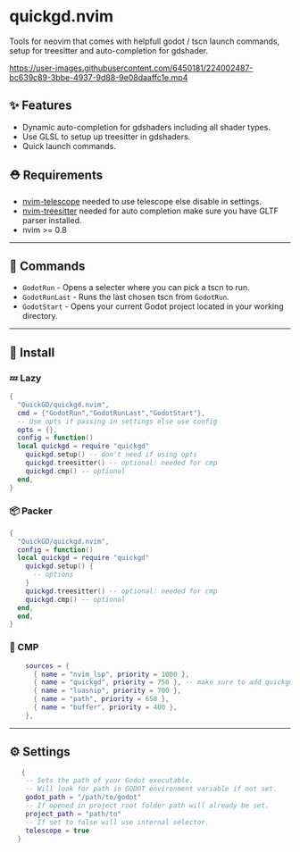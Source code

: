 # quickgd.nvim
Tools for neovim that comes with helpfull godot / tscn launch commands, setup for treesitter and auto-completion for gdshader.

https://user-images.githubusercontent.com/6450181/224002487-bc639c89-3bbe-4937-9d88-9e08daaffc1e.mp4

## ✨ Features
- Dynamic auto-completion for gdshaders including all shader types.
- Use GLSL to setup up treesitter in gdshaders.
- Quick launch commands.

## ⛑  Requirements
- [nvim-telescope](https://github.com/nvim-telescope/telescope.nvim) needed to use telescope else disable in settings.
- [nvim-treesitter](https://github.com/nvim-treesitter/nvim-treesitter) needed for auto completion make sure you have GLTF parser installed.
- nvim >= 0.8

---

## 📜 Commands
- `GodotRun` - Opens a selecter where you can pick a tscn to run.
- `GodotRunLast` - Runs the last chosen tscn from `GodotRun`.
- `GodotStart` - Opens your current Godot project located in your working directory.

---

## 🔌 Install

### 💤 Lazy
```lua
{
  "QuickGD/quickgd.nvim",
  cmd = {"GodotRun","GodotRunLast","GodotStart"},
  -- Use opts if passing in settings else use config
  opts = {},
  config = function()
  local quickgd = require "quickgd"
    quickgd.setup() -- don't need if using opts
    quickgd.treesitter() -- optional: needed for cmp
    quickgd.cmp() -- optional
  end,
}
```

### 📦 Packer
```lua
{
  "QuickGD/quickgd.nvim",
  config = function()
  local quickgd = require "quickgd"
    quickgd.setup() {
      -- options
    } 
    quickgd.treesitter() -- optional: needed for cmp
    quickgd.cmp() -- optional
  end,
  end,
}
```

### 📝 CMP

```lua
    sources = {
      { name = "nvim_lsp", priority = 1000 },
      { name = "quickgd", priority = 750 }, -- make sure to add quickgd to your source list
      { name = "luasnip", priority = 700 },
      { name = "path", priority = 650 },
      { name = "buffer", priority = 400 },
    },
```


---

## ⚙  Settings
```lua
   {
    -- Sets the path of your Godot executable.    
    -- Will look for path in GODOT environment variable if not set.
    godot_path = "/path/to/godot"
    -- If opened in project root folder path will already be set.
    project_path = "path/to"
    -- If set to false will use internal selector.
    telescope = true
  }

```

